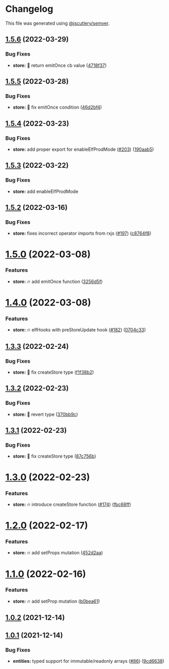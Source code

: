 # Changelog

This file was generated using [@jscutlery/semver](https://github.com/jscutlery/semver).

## [1.5.6](https://github.com/ngneat/elf/compare/store-1.5.5...store-1.5.6) (2022-03-29)


### Bug Fixes

* **store:** 🐞 return emitOnce cb value ([4718f37](https://github.com/ngneat/elf/commit/4718f3766b0c89851b506301a9c6c1c4be52ddb9))



## [1.5.5](https://github.com/ngneat/elf/compare/store-1.5.4...store-1.5.5) (2022-03-28)


### Bug Fixes

* **store:** 🐞 fix emitOnce condition ([46d2bf4](https://github.com/ngneat/elf/commit/46d2bf4a7f284ae117783330ab44857a918fad1e))



## [1.5.4](https://github.com/ngneat/elf/compare/store-1.5.3...store-1.5.4) (2022-03-23)


### Bug Fixes

* **store:** add proper export for enableElfProdMode ([#203](https://github.com/ngneat/elf/issues/203)) ([190aab5](https://github.com/ngneat/elf/commit/190aab5df8cdabe4f39e6d7481fa596e35715a62))

## [1.5.3](https://github.com/ngneat/elf/compare/store-1.5.2...store-1.5.3) (2022-03-22)


### Bug Fixes

* **store:** add enableElfProdMode



## [1.5.2](https://github.com/ngneat/elf/compare/store-1.5.0...store-1.5.2) (2022-03-16)


### Bug Fixes

* **store:** fixes incorrect operator imports from rxjs ([#197](https://github.com/ngneat/elf/issues/197)) ([c8764f8](https://github.com/ngneat/elf/commit/c8764f8ae04bbe5aa89520f329461232d90f7d88))



# [1.5.0](https://github.com/ngneat/elf/compare/store-1.4.0...store-1.5.0) (2022-03-08)


### Features

* **store:** 🔥 add emitOnce function ([3256d5f](https://github.com/ngneat/elf/commit/3256d5fbd1603ded8365c01c518862b3b6d6f3bf))


# [1.4.0](https://github.com/ngneat/elf/compare/store-1.3.3...store-1.4.0) (2022-03-08)


### Features

* **store:** 🔥 elfHooks with preStoreUpdate hook ([#182](https://github.com/ngneat/elf/issues/182)) ([0704c33](https://github.com/ngneat/elf/commit/0704c3399c58008fa33702276943832a54d5dd49))



## [1.3.3](https://github.com/ngneat/elf/compare/store-1.3.2...store-1.3.3) (2022-02-24)


### Bug Fixes

* **store:** 🐞 fix createStore type ([f1f38b2](https://github.com/ngneat/elf/commit/f1f38b26157ca237c1cb60f67ce055bab627fef7))



## [1.3.2](https://github.com/ngneat/elf/compare/store-1.3.1...store-1.3.2) (2022-02-23)


### Bug Fixes

* **store:** 🐞 revert type ([370bb9c](https://github.com/ngneat/elf/commit/370bb9cfb33b98dd88058469297e070ddaf2f83d))



## [1.3.1](https://github.com/ngneat/elf/compare/store-1.3.0...store-1.3.1) (2022-02-23)


### Bug Fixes

* **store:** 🐞 fix createStore type ([87c756b](https://github.com/ngneat/elf/commit/87c756b79c47cc0d225f3bc4633ae50a3363ef9e))



# [1.3.0](https://github.com/ngneat/elf/compare/store-1.2.0...store-1.3.0) (2022-02-23)


### Features

* **store:** 🔥 introduce createStore function ([#174](https://github.com/ngneat/elf/issues/174)) ([fbc68ff](https://github.com/ngneat/elf/commit/fbc68ff1dd91190486a74dea9637ce34a47fb9ea))



# [1.2.0](https://github.com/ngneat/elf/compare/store-1.1.0...store-1.2.0) (2022-02-17)


### Features

* **store:** 🔥 add setProps mutation ([452d2aa](https://github.com/ngneat/elf/commit/452d2aa56df7097aff4b387eee97702b0b1c4f24))



# [1.1.0](https://github.com/ngneat/elf/compare/store-1.0.2...store-1.1.0) (2022-02-16)


### Features

* **store:** 🔥 add setProp mutation ([b0bea61](https://github.com/ngneat/elf/commit/b0bea61e67e476559a58ce35018460f8bfac68fb))



## [1.0.2](https://github.com/ngneat/elf/compare/store-1.0.1...store-1.0.2) (2021-12-14)



## [1.0.1](https://github.com/ngneat/elf/compare/store-1.0.0...store-1.0.1) (2021-12-14)


### Bug Fixes

* **entities:** typed support for immutable/readonly arrays ([#86](https://github.com/ngneat/elf/issues/86)) ([9cd6638](https://github.com/ngneat/elf/commit/9cd66381b7b9562eda10c52cd63bc19017ec8bbb))
